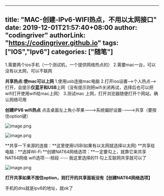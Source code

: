﻿
---
title: "MAC-创建-IPv6-WIFI热点，不用以太网接口"
date: 2019-12-01T21:57:40+08:00
author: "codingriver"
authorLink: "https://codingriver.github.io"
tags: ["IOS","Ipv6"]
categories: ["随笔"]
---

<!--more-->


1.需要两个ios手机（一个测试机，一个提供网络热点的）
2.需要mac一台，可以没有以太网，可以不联网

**共享热点:使mac可以上网**
1.使用usb连接mac电脑
2.打开ios设置-->个人热点-->打开，会提示**仅蓝牙和USB**上网（没有提示则把wifi关闭再试，选择后也可以把wifi打开使用wifi给mac上网）
3.测试mac 上网，打开浏览器随便打开个网站，确认网络可用

**创建IPV6 wifi热点**
点击桌面左上角小苹果--->系统偏好设置---->共享（要按住option键）


![image.png](http://upload-images.jianshu.io/upload_images/1095643-6d923750c7d3d08b.png?imageMogr2/auto-orient/strip%7CimageView2/2/w/1240)  





![image.png](http://upload-images.jianshu.io/upload_images/1095643-a844a61e7155848b.png?imageMogr2/auto-orient/strip%7CimageView2/2/w/1240)  


**共享一下来源的连接：**这里使用USB(如果有以太网就选择以太网)
**共享给电脑：**选择Wi-Fi
**创建NAT64网络选项：**一定要勾上，就靠它来共享NAT64网络
wifi选项---频段 ---- 我这里选择的11
勾上互联网共享就可以了


![image.png](http://upload-images.jianshu.io/upload_images/1095643-2d8ebfda4a1d6952.png?imageMogr2/auto-orient/strip%7CimageView2/2/w/1240)  


**打开共享如果不按住option，则打开的共享面板没有【创建NAT64网络选项】**


手机的dns就是ipv6的地址，就ok了
